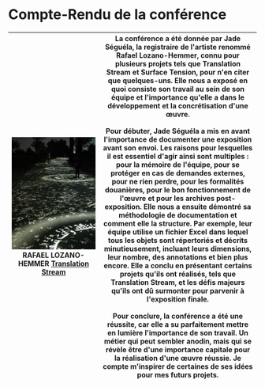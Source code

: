 # Compte-Rendu de la conférence

| <img src="Médias/exposition_translation_stream.jpg" alt="Image" width="2500"> RAFAEL LOZANO-HEMMER [Translation Stream](https://www.lozano-hemmer.com/translation_stream.php) | La conférence a été donnée par Jade Séguéla, la registraire de l'artiste renommé Rafael Lozano-Hemmer, connu pour plusieurs projets tels que Translation Stream et Surface Tension, pour n'en citer que quelques-uns. Elle nous a exposé en quoi consiste son travail au sein de son équipe et l'importance qu'elle a dans le développement et la concrétisation d'une œuvre. <br><br> Pour débuter, Jade Séguéla a mis en avant l'importance de documenter une exposition avant son envoi. Les raisons pour lesquelles il est essentiel d'agir ainsi sont multiples : pour la mémoire de l'équipe, pour se protéger en cas de demandes externes, pour ne rien perdre, pour les formalités douanières, pour le bon fonctionnement de l'œuvre et pour les archives post-exposition. Elle nous a ensuite démontré sa méthodologie de documentation et comment elle la structure. Par exemple, leur équipe utilise un fichier Excel dans lequel tous les objets sont répertoriés et décrits minutieusement, incluant leurs dimensions, leur nombre, des annotations et bien plus encore. Elle a conclu en présentant certains projets qu'ils ont réalisés, tels que Translation Stream, et les défis majeurs qu'ils ont dû surmonter pour parvenir à l'exposition finale. <br><br> Pour conclure, la conférence a été une réussite, car elle a su parfaitement mettre en lumière l'importance de son travail. Un métier qui peut sembler anodin, mais qui se révèle être d'une importance capitale pour la réalisation d'une œuvre réussie. Je compte m'inspirer de certaines de ses idées pour mes futurs projets. |
|----|---|

